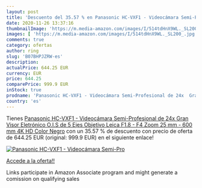```yaml
---
layout: post
title: 'Descuento del 35.57 % en Panasonic HC-VXF1 - Videocámara Semi-Pro'
date: 2020-11-26 13:37:16
thumbnailImage: 'https://m.media-amazon.com/images/I/514tdHnX9WL._SL200_.jpg'
images: [ 'https://m.media-amazon.com/images/I/514tdHnX9WL._SL200_.jpg' ]
comments: true
category: ofertas
author: ring
slug: 'B07BHPJZRW-es'
description:
actualPrice: 644.25 EUR
currency: EUR
price: 644.25
comparePrice: 999.9 EUR
inStock: true
prodname: 'Panasonic HC-VXF1 - Videocámara Semi-Profesional de 24x  Gran Visor Eletrónico  O.I.S de 5 Ejes  Objetivo Leica F1.8 - F4  Zoom 25 mm - 600 mm  4K  HD  Color Negro'
country: 'es'
---
```


Tienes [Panasonic HC-VXF1 - Videocámara Semi-Profesional de 24x  Gran Visor Eletrónico  O.I.S de 5 Ejes  Objetivo Leica F1.8 - F4  Zoom 25 mm - 600 mm  4K  HD  Color Negro](https://www.amazon.es/dp/B07BHPJZRW/?tag=tolees-21) con un 35.57 % de descuento con precio de oferta de 644.25 EUR (original: 999.9 EUR) en el siguiente enlace!

[![Panasonic HC-VXF1 - Videocámara Semi-Pro](https://m.media-amazon.com/images/I/514tdHnX9WL._SL200_.jpg)](https://www.amazon.es/dp/B07BHPJZRW/?tag=tolees-21)

[Accede a la oferta!!](https://www.amazon.es/dp/B07BHPJZRW/?tag=tolees-21)

Links participate in Amazon Associate program and might generate a comission on qualifying sales


